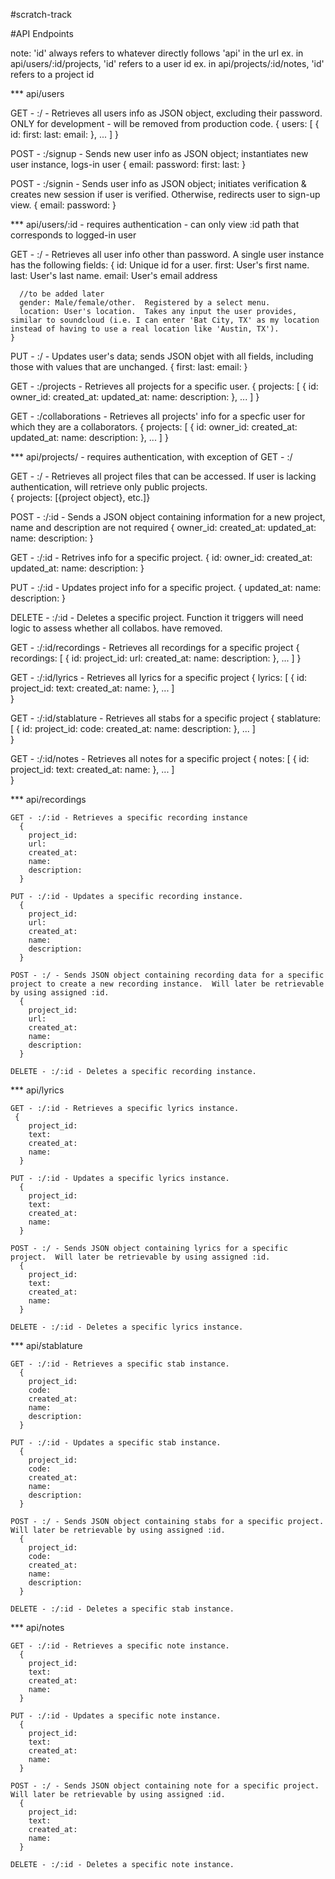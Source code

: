 #scratch-track

#API Endpoints

note: 'id' always refers to whatever directly follows 'api' in the url
      ex. in api/users/:id/projects, 'id' refers to a user id
      ex. in api/projects/:id/notes, 'id' refers to a project id

*** api/users 
  
  GET - :/ - Retrieves all users info as JSON object, excluding their password.  ONLY for development - will be removed from production code.
  {
    users: [
      {
        id:
        first:
        last:
        email: 
      },
      ... 
    ]
  }

  POST - :/signup - Sends new user info as JSON object; instantiates new user instance, logs-in user
  {
    email:
    password:
    first:
    last:
  }

  POST - :/signin - Sends user info as JSON object; initiates verification & creates new session if user is verified.  Otherwise, redirects user to sign-up view.
  {
    email:
    password:
  }


*** api/users/:id - requires authentication - can only view :id path that corresponds to logged-in user

  GET - :/ - Retrieves all user info other than password.  A single user instance has the following fields:
    {
      id: Unique id for a user.
      first: User's first name.
      last: User's last name.
      email: User's email address

      //to be added later
      gender: Male/female/other.  Registered by a select menu.
      location: User's location.  Takes any input the user provides, similar to soundcloud (i.e. I can enter 'Bat City, TX' as my location instead of having to use a real location like 'Austin, TX').
    }

  PUT - :/ - Updates user's data; sends JSON objet with all fields, including those with values that are unchanged.
  {
    first:
    last:
    email:
  }

  GET - :/projects - Retrieves all projects for a specific user.
  {
    projects: [
      {
        id:
        owner_id:
        created_at:
        updated_at:
        name:
        description:
      },
      ...
    ]
  }

  GET - :/collaborations - Retrieves all projects' info for a specfic user for which they are a collaborators.
  {
    projects: [
      {
        id:
        owner_id:
        created_at:
        updated_at:
        name:
        description:
      },
      ...
    ]
  }   


*** api/projects/ - requires authentication, with exception of GET - :/
  
  GET - :/ - Retrieves all project files that can be accessed.  If user is lacking authentication, will retrieve only public projects.  
  { projects: [{project object}, etc.]}

  POST - :/:id - Sends a JSON object containing information for a new project, name and description are not required
    {
      owner_id:
      created_at:
      updated_at:
      name:
      description:
    }

  GET - :/:id - Retrives info for a specific project.
    {
      id:
      owner_id:
      created_at:
      updated_at:
      name:
      description:
    }

  PUT - :/:id - Updates project info for a specific project.
    {
      updated_at:
      name:
      description: 
    }

  DELETE - :/:id - Deletes a specific project.  Function it triggers will need logic to assess whether all collabos. have removed.  

  GET - :/:id/recordings - Retrieves all recordings for a specific project
  {
    recordings: [
      {
        id: 
        project_id: 
        url: 
        created_at: 
        name: 
        description: 
      },
      ...
    ]
  } 

  GET - :/:id/lyrics - Retrieves all lyrics for a specific project
  { 
    lyrics: [
      {
        id: 
        project_id: 
        text: 
        created_at: 
        name: 
      },
      ...
    ]    
  }


  GET - :/:id/stablature - Retrieves all stabs for a specific project
  { 
    stablature: [
      {
        id: 
        project_id: 
        code: 
        created_at: 
        name: 
        description: 
      },
      ...
    ]    
  }

  GET - :/:id/notes - Retrieves all notes for a specific project
  { 
    notes: [
      {
        id: 
        project_id: 
        text: 
        created_at: 
        name: 
      },
      ...
    ]    
  }


  *** api/recordings

    GET - :/:id - Retrieves a specific recording instance
      {
        project_id: 
        url: 
        created_at: 
        name: 
        description: 
      }

    PUT - :/:id - Updates a specific recording instance.
      {
        project_id: 
        url: 
        created_at: 
        name: 
        description: 
      }

    POST - :/ - Sends JSON object containing recording data for a specific project to create a new recording instance.  Will later be retrievable by using assigned :id.
      {
        project_id: 
        url: 
        created_at: 
        name: 
        description: 
      }

    DELETE - :/:id - Deletes a specific recording instance.


  *** api/lyrics

    GET - :/:id - Retrieves a specific lyrics instance.
     {
        project_id: 
        text: 
        created_at: 
        name: 
      }

    PUT - :/:id - Updates a specific lyrics instance.
      {
        project_id: 
        text: 
        created_at: 
        name: 
      }

    POST - :/ - Sends JSON object containing lyrics for a specific project.  Will later be retrievable by using assigned :id.
      {
        project_id: 
        text: 
        created_at: 
        name: 
      }

    DELETE - :/:id - Deletes a specific lyrics instance.


  *** api/stablature

    GET - :/:id - Retrieves a specific stab instance.
      {
        project_id: 
        code: 
        created_at: 
        name: 
        description: 
      }

    PUT - :/:id - Updates a specific stab instance.
      {
        project_id: 
        code: 
        created_at: 
        name: 
        description: 
      }

    POST - :/ - Sends JSON object containing stabs for a specific project.  Will later be retrievable by using assigned :id.
      {
        project_id: 
        code: 
        created_at: 
        name: 
        description: 
      }

    DELETE - :/:id - Deletes a specific stab instance.


  *** api/notes

    GET - :/:id - Retrieves a specific note instance.
      {
        project_id: 
        text: 
        created_at: 
        name: 
      }

    PUT - :/:id - Updates a specific note instance.
      {
        project_id: 
        text: 
        created_at: 
        name: 
      }

    POST - :/ - Sends JSON object containing note for a specific project.  Will later be retrievable by using assigned :id.
      {
        project_id: 
        text: 
        created_at: 
        name: 
      }

    DELETE - :/:id - Deletes a specific note instance.